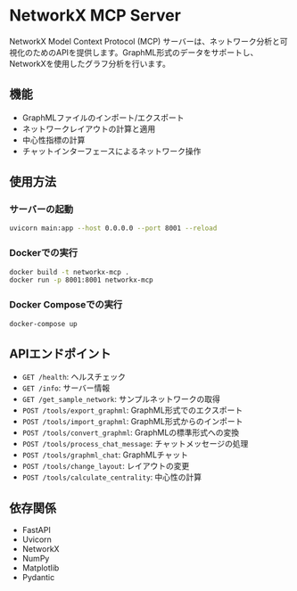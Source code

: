 # NetworkX MCP Server

NetworkX Model Context Protocol (MCP) サーバーは、ネットワーク分析と可視化のためのAPIを提供します。GraphML形式のデータをサポートし、NetworkXを使用したグラフ分析を行います。

## 機能

- GraphMLファイルのインポート/エクスポート
- ネットワークレイアウトの計算と適用
- 中心性指標の計算
- チャットインターフェースによるネットワーク操作

## 使用方法

### サーバーの起動

```bash
uvicorn main:app --host 0.0.0.0 --port 8001 --reload
```

### Dockerでの実行

```bash
docker build -t networkx-mcp .
docker run -p 8001:8001 networkx-mcp
```

### Docker Composeでの実行

```bash
docker-compose up
```

## APIエンドポイント

- `GET /health`: ヘルスチェック
- `GET /info`: サーバー情報
- `GET /get_sample_network`: サンプルネットワークの取得
- `POST /tools/export_graphml`: GraphML形式でのエクスポート
- `POST /tools/import_graphml`: GraphML形式からのインポート
- `POST /tools/convert_graphml`: GraphMLの標準形式への変換
- `POST /tools/process_chat_message`: チャットメッセージの処理
- `POST /tools/graphml_chat`: GraphMLチャット
- `POST /tools/change_layout`: レイアウトの変更
- `POST /tools/calculate_centrality`: 中心性の計算

## 依存関係

- FastAPI
- Uvicorn
- NetworkX
- NumPy
- Matplotlib
- Pydantic
